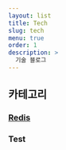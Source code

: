 ```yaml
---
layout: list
title: Tech
slug: tech
menu: true
order: 1
description: >
  기술 블로그
---
```


## 카테고리

### [Redis](https://igkim89.github.io/category/tech/redis/)

### Test